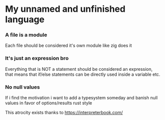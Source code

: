 # My unnamed and unfinished language

### A file is a module

Each file should be considered it's own module like zig does it

### It's just an expression bro

Everything that is NOT a statement should be considered an expression,
that means that if/else statements can be directly used inside a variable etc.

### No null values

If i find the motivation i want to add a typesystem someday and banish null values
in favor of options/results rust style

This atrocity exists thanks to https://interpreterbook.com/

